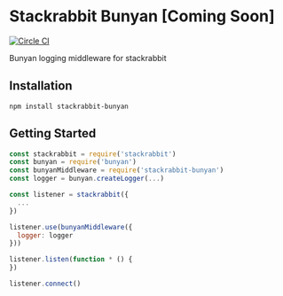 # Stackrabbit Bunyan [Coming Soon]

[![Circle CI](https://circleci.com/gh/danethurber/stackrabbit-bunyan.svg?style=shield)](https://circleci.com/gh/danethurber/stackrabbit-bunyan)

Bunyan logging middleware for stackrabbit

## Installation

```
npm install stackrabbit-bunyan
```

## Getting Started

```js
const stackrabbit = require('stackrabbit')
const bunyan = require('bunyan')
const bunyanMiddleware = require('stackrabbit-bunyan')
const logger = bunyan.createLogger(...)

const listener = stackrabbit({
  ...
})

listener.use(bunyanMiddleware({
  logger: logger
}))

listener.listen(function * () {
})

listener.connect()
```
